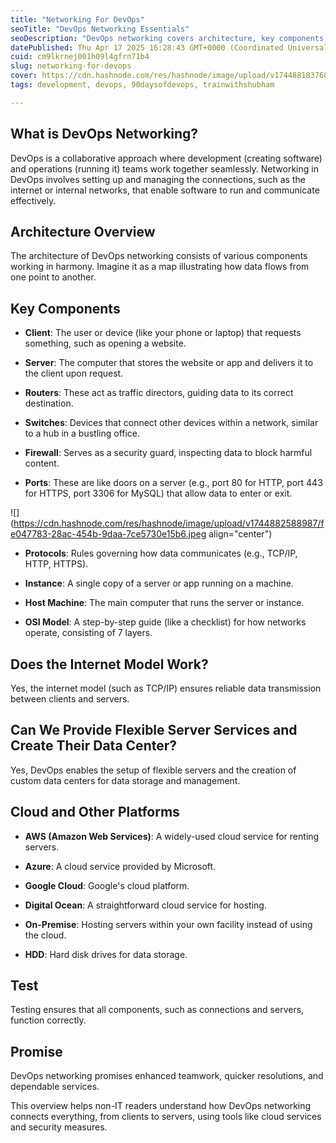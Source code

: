 ```yaml
---
title: "Networking For DevOps"
seoTitle: "DevOps Networking Essentials"
seoDescription: "DevOps networking covers architecture, key components, cloud platforms, and benefits from seamless software-operations collaboration"
datePublished: Thu Apr 17 2025 16:28:43 GMT+0000 (Coordinated Universal Time)
cuid: cm9lkrnej001h09l4gfrn71b4
slug: networking-for-devops
cover: https://cdn.hashnode.com/res/hashnode/image/upload/v1744881837682/e42b3fd7-2235-42bc-96de-a5e832170ffc.jpeg
tags: development, devops, 90daysofdevops, trainwithshubham

---
```


## What is DevOps Networking?

DevOps is a collaborative approach where development (creating software) and operations (running it) teams work together seamlessly. Networking in DevOps involves setting up and managing the connections, such as the internet or internal networks, that enable software to run and communicate effectively.

## Architecture Overview

The architecture of DevOps networking consists of various components working in harmony. Imagine it as a map illustrating how data flows from one point to another.

## Key Components

* **Client**: The user or device (like your phone or laptop) that requests something, such as opening a website.
    
* **Server**: The computer that stores the website or app and delivers it to the client upon request.
    
* **Routers**: These act as traffic directors, guiding data to its correct destination.
    
* **Switches**: Devices that connect other devices within a network, similar to a hub in a bustling office.
    
* **Firewall**: Serves as a security guard, inspecting data to block harmful content.
    
* **Ports**: These are like doors on a server (e.g., port 80 for HTTP, port 443 for HTTPS, port 3306 for MySQL) that allow data to enter or exit.
    

![](https://cdn.hashnode.com/res/hashnode/image/upload/v1744882588987/fe047783-28ac-454b-9daa-7ce5730e15b6.jpeg align="center")

* **Protocols**: Rules governing how data communicates (e.g., TCP/IP, HTTP, HTTPS).
    
* **Instance**: A single copy of a server or app running on a machine.
    
* **Host Machine**: The main computer that runs the server or instance.
    
* **OSI Model**: A step-by-step guide (like a checklist) for how networks operate, consisting of 7 layers.
    

## Does the Internet Model Work?

Yes, the internet model (such as TCP/IP) ensures reliable data transmission between clients and servers.

## Can We Provide Flexible Server Services and Create Their Data Center?

Yes, DevOps enables the setup of flexible servers and the creation of custom data centers for data storage and management.

## Cloud and Other Platforms

* **AWS (Amazon Web Services)**: A widely-used cloud service for renting servers.
    
* **Azure**: A cloud service provided by Microsoft.
    
* **Google Cloud**: Google's cloud platform.
    
* **Digital Ocean**: A straightforward cloud service for hosting.
    
* **On-Premise**: Hosting servers within your own facility instead of using the cloud.
    
* **HDD**: Hard disk drives for data storage.
    

## Test

Testing ensures that all components, such as connections and servers, function correctly.

## Promise

DevOps networking promises enhanced teamwork, quicker resolutions, and dependable services.

This overview helps non-IT readers understand how DevOps networking connects everything, from clients to servers, using tools like cloud services and security measures.